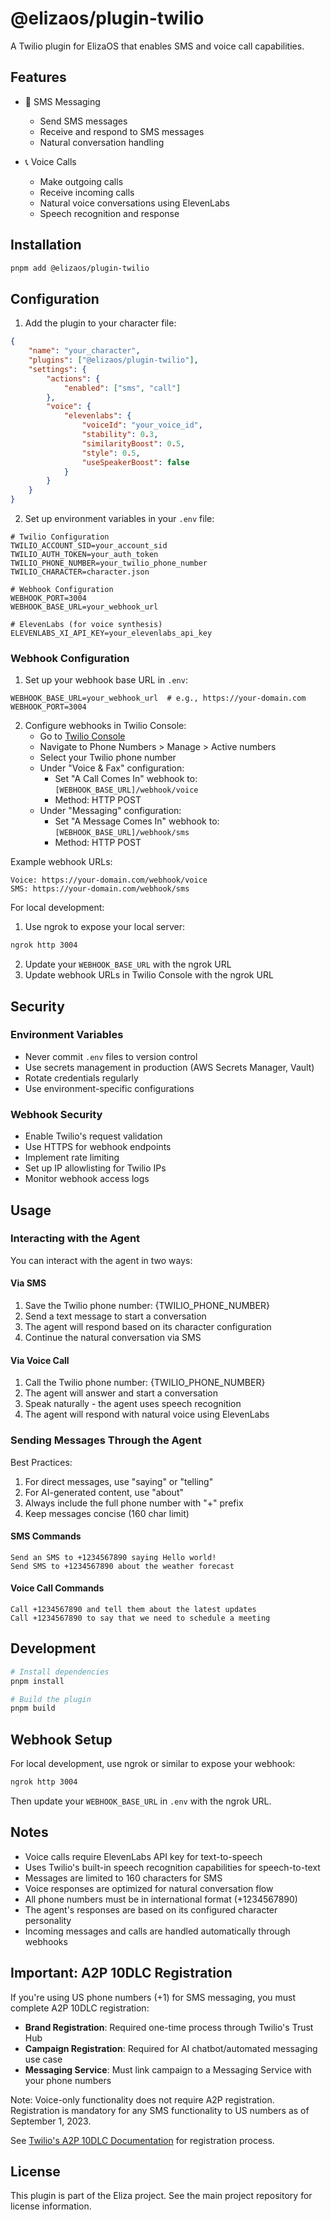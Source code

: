 # @elizaos/plugin-twilio

A Twilio plugin for ElizaOS that enables SMS and voice call capabilities.

## Features

- 📱 SMS Messaging
  - Send SMS messages
  - Receive and respond to SMS messages
  - Natural conversation handling

- 📞 Voice Calls
  - Make outgoing calls
  - Receive incoming calls
  - Natural voice conversations using ElevenLabs
  - Speech recognition and response

## Installation

```bash
pnpm add @elizaos/plugin-twilio
```

## Configuration

1. Add the plugin to your character file:
```json
{
    "name": "your_character",
    "plugins": ["@elizaos/plugin-twilio"],
    "settings": {
        "actions": {
            "enabled": ["sms", "call"]
        },
        "voice": {
            "elevenlabs": {
                "voiceId": "your_voice_id",
                "stability": 0.3,
                "similarityBoost": 0.5,
                "style": 0.5,
                "useSpeakerBoost": false
            }
        }
    }
}
```

2. Set up environment variables in your `.env` file:

```env
# Twilio Configuration
TWILIO_ACCOUNT_SID=your_account_sid
TWILIO_AUTH_TOKEN=your_auth_token
TWILIO_PHONE_NUMBER=your_twilio_phone_number
TWILIO_CHARACTER=character.json

# Webhook Configuration
WEBHOOK_PORT=3004
WEBHOOK_BASE_URL=your_webhook_url

# ElevenLabs (for voice synthesis)
ELEVENLABS_XI_API_KEY=your_elevenlabs_api_key
```

### Webhook Configuration

1. Set up your webhook base URL in `.env`:
```env
WEBHOOK_BASE_URL=your_webhook_url  # e.g., https://your-domain.com
WEBHOOK_PORT=3004
```

2. Configure webhooks in Twilio Console:
   - Go to [Twilio Console](https://console.twilio.com)
   - Navigate to Phone Numbers > Manage > Active numbers
   - Select your Twilio phone number
   - Under "Voice & Fax" configuration:
     - Set "A Call Comes In" webhook to: `[WEBHOOK_BASE_URL]/webhook/voice`
     - Method: HTTP POST
   - Under "Messaging" configuration:
     - Set "A Message Comes In" webhook to: `[WEBHOOK_BASE_URL]/webhook/sms`
     - Method: HTTP POST

Example webhook URLs:
```
Voice: https://your-domain.com/webhook/voice
SMS: https://your-domain.com/webhook/sms
```

For local development:
1. Use ngrok to expose your local server:
```bash
ngrok http 3004
```
2. Update your `WEBHOOK_BASE_URL` with the ngrok URL
3. Update webhook URLs in Twilio Console with the ngrok URL

## Security

### Environment Variables
- Never commit `.env` files to version control
- Use secrets management in production (AWS Secrets Manager, Vault)
- Rotate credentials regularly
- Use environment-specific configurations

### Webhook Security
- Enable Twilio's request validation
- Use HTTPS for webhook endpoints
- Implement rate limiting
- Set up IP allowlisting for Twilio IPs
- Monitor webhook access logs

## Usage

### Interacting with the Agent

You can interact with the agent in two ways:

#### Via SMS
1. Save the Twilio phone number: {TWILIO_PHONE_NUMBER}
2. Send a text message to start a conversation
3. The agent will respond based on its character configuration
4. Continue the natural conversation via SMS

#### Via Voice Call
1. Call the Twilio phone number: {TWILIO_PHONE_NUMBER}
2. The agent will answer and start a conversation
3. Speak naturally - the agent uses speech recognition
4. The agent will respond with natural voice using ElevenLabs

### Sending Messages Through the Agent

Best Practices:
1. For direct messages, use "saying" or "telling"
2. For AI-generated content, use "about"
3. Always include the full phone number with "+" prefix
4. Keep messages concise (160 char limit)

#### SMS Commands

```
Send an SMS to +1234567890 saying Hello world!
Send SMS to +1234567890 about the weather forecast
```

#### Voice Call Commands

```
Call +1234567890 and tell them about the latest updates
Call +1234567890 to say that we need to schedule a meeting
```

## Development

```bash
# Install dependencies
pnpm install

# Build the plugin
pnpm build
```

## Webhook Setup

For local development, use ngrok or similar to expose your webhook:

```bash
ngrok http 3004
```

Then update your `WEBHOOK_BASE_URL` in `.env` with the ngrok URL.

## Notes

- Voice calls require ElevenLabs API key for text-to-speech
- Uses Twilio's built-in speech recognition capabilities for speech-to-text
- Messages are limited to 160 characters for SMS
- Voice responses are optimized for natural conversation flow
- All phone numbers must be in international format (+1234567890)
- The agent's responses are based on its configured character personality
- Incoming messages and calls are handled automatically through webhooks

## Important: A2P 10DLC Registration

If you're using US phone numbers (+1) for SMS messaging, you must complete A2P 10DLC registration:

- **Brand Registration**: Required one-time process through Twilio's Trust Hub
- **Campaign Registration**: Required for AI chatbot/automated messaging use case
- **Messaging Service**: Must link campaign to a Messaging Service with your phone numbers

Note: Voice-only functionality does not require A2P registration. Registration is mandatory for any SMS functionality to US numbers as of September 1, 2023.

See [Twilio's A2P 10DLC Documentation](https://www.twilio.com/docs/messaging/compliance/a2p-10dlc) for registration process.

## License

This plugin is part of the Eliza project. See the main project repository for license information.

